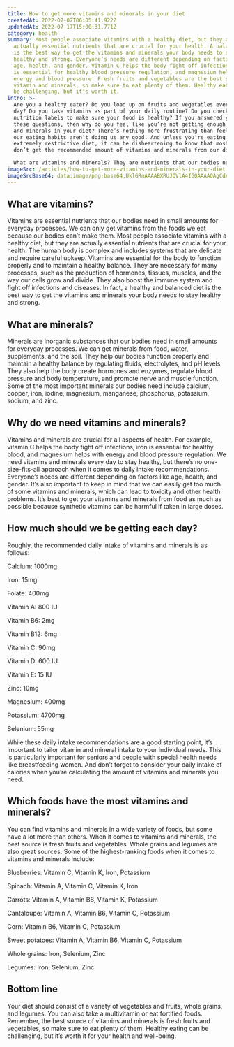 ```yaml
---
title: How to get more vitamins and minerals in your diet
createdAt: 2022-07-07T06:05:41.922Z
updatedAt: 2022-07-17T15:00:31.771Z
category: health
summary: Most people associate vitamins with a healthy diet, but they are
  actually essential nutrients that are crucial for your health. A balanced diet
  is the best way to get the vitamins and minerals your body needs to stay
  healthy and strong. Everyone’s needs are different depending on factors like
  age, health, and gender. Vitamin C helps the body fight off infections, iron
  is essential for healthy blood pressure regulation, and magnesium helps with
  energy and blood pressure. Fresh fruits and vegetables are the best source of
  vitamin and minerals, so make sure to eat plenty of them. Healthy eating can
  be challenging, but it's worth it.
intro: >-
  Are you a healthy eater? Do you load up on fruits and vegetables every
  day? Do you take vitamins as part of your daily routine? Do you check
  nutrition labels to make sure your food is healthy? If you answered yes to all
  these questions, then why do you feel like you’re not getting enough vitamins
  and minerals in your diet? There’s nothing more frustrating than feeling like
  our eating habits aren’t doing us any good. And unless you’re eating an
  extremely restrictive diet, it can be disheartening to know that most of us
  don’t get the recommended amount of vitamins and minerals from our diets. 

  What are vitamins and minerals? They are nutrients that our bodies need in small amounts for everyday processes. While deficiency can lead to some serious problems, getting too much of certain nutrients is also unhealthy. Here is everything you need to know about vitamins and minerals:
imageSrc: /articles/how-to-get-more-vitamins-and-minerals-in-your-diet.png
imageSrcBase64: data:image/png;base64,UklGRnAAAABXRUJQVlA4IGQAAAAQAgCdASoKAAoAAUAmJZACdEuAAdk4iYYAAP78kq3yQGgnHt/5oFAzWDidiMTrNhQH6MilUhe6W3FUvbi+GI98u3nfmmDvR/KMv0XXG4rf+LEYgz+F2PL17RC+YPg7Pr/YAAAA
---
```


## What are vitamins?

Vitamins are essential nutrients that our bodies need in small amounts for everyday processes. We can only get vitamins from the foods we eat because our bodies can’t make them. Most people associate vitamins with a healthy diet, but they are actually essential nutrients that are crucial for your health. The human body is complex and includes systems that are delicate and require careful upkeep. Vitamins are essential for the body to function properly and to maintain a healthy balance. They are necessary for many processes, such as the production of hormones, tissues, muscles, and the way our cells grow and divide. They also boost the immune system and fight off infections and diseases. In fact, a healthy and balanced diet is the best way to get the vitamins and minerals your body needs to stay healthy and strong.

## What are minerals?

Minerals are inorganic substances that our bodies need in small amounts for everyday processes. We can get minerals from food, water, supplements, and the soil. They help our bodies function properly and maintain a healthy balance by regulating fluids, electrolytes, and pH levels. They also help the body create hormones and enzymes, regulate blood pressure and body temperature, and promote nerve and muscle function. Some of the most important minerals our bodies need include calcium, copper, iron, iodine, magnesium, manganese, phosphorus, potassium, sodium, and zinc.

## Why do we need vitamins and minerals?

Vitamins and minerals are crucial for all aspects of health. For example, vitamin C helps the body fight off infections, iron is essential for healthy blood, and magnesium helps with energy and blood pressure regulation. We need vitamins and minerals every day to stay healthy, but there’s no one-size-fits-all approach when it comes to daily intake recommendations. Everyone’s needs are different depending on factors like age, health, and gender. It’s also important to keep in mind that we can easily get too much of some vitamins and minerals, which can lead to toxicity and other health problems. It’s best to get your vitamins and minerals from food as much as possible because synthetic vitamins can be harmful if taken in large doses.

## How much should we be getting each day?

Roughly, the recommended daily intake of vitamins and minerals is as follows:

Calcium: 1000mg

Iron: 15mg

Folate: 400mg

Vitamin A: 800 IU

Vitamin B6: 2mg

Vitamin B12: 6mg

Vitamin C: 90mg

Vitamin D: 600 IU

Vitamin E: 15 IU

Zinc: 10mg

Magnesium: 400mg

Potassium: 4700mg

Selenium: 55mg

While these daily intake recommendations are a good starting point, it’s important to tailor vitamin and mineral intake to your individual needs. This is particularly important for seniors and people with special health needs like breastfeeding women. And don’t forget to consider your daily intake of calories when you’re calculating the amount of vitamins and minerals you need.

## Which foods have the most vitamins and minerals?

You can find vitamins and minerals in a wide variety of foods, but some have a lot more than others. When it comes to vitamins and minerals, the best source is fresh fruits and vegetables. Whole grains and legumes are also great sources. Some of the highest-ranking foods when it comes to vitamins and minerals include: 

Blueberries: Vitamin C, Vitamin K, Iron, Potassium

Spinach: Vitamin A, Vitamin C, Vitamin K, Iron

Carrots: Vitamin A, Vitamin B6, Vitamin K, Potassium

Cantaloupe: Vitamin A, Vitamin B6, Vitamin C, Potassium

Corn: Vitamin B6, Vitamin C, Potassium

Sweet potatoes: Vitamin A, Vitamin B6, Vitamin C, Potassium

Whole grains: Iron, Selenium, Zinc

Legumes: Iron, Selenium, Zinc

## Bottom line

Your diet should consist of a variety of vegetables and fruits, whole grains, and legumes. You can also take a multivitamin or eat fortified foods. Remember, the best source of vitamins and minerals is fresh fruits and vegetables, so make sure to eat plenty of them. Healthy eating can be challenging, but it’s worth it for your health and well-being.
